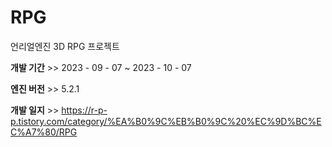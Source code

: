 # RPG
언리얼엔진 3D RPG 프로젝트

**개발 기간** >> 2023 - 09 - 07 ~ 2023 - 10 - 07

**엔진 버전** >> 5.2.1

**개발 일지** >> https://r-p-p.tistory.com/category/%EA%B0%9C%EB%B0%9C%20%EC%9D%BC%EC%A7%80/RPG
